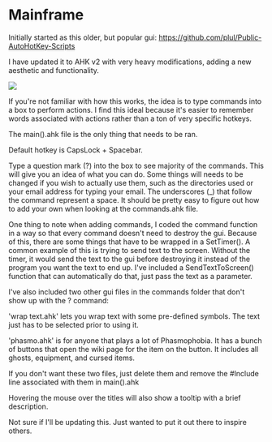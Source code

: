 # Mainframe

Initially started as this older, but popular gui: https://github.com/plul/Public-AutoHotKey-Scripts

I have updated it to AHK v2 with very heavy modifications, adding a new aesthetic and functionality.

![](https://github.com/Mainframe/blob/main/gui.gif)

If you're not familiar with how this works, the idea is to type commands into a box to perform actions. I find this ideal because it's easier to remember words associated with actions rather than a ton of very specific hotkeys.

The main().ahk file is the only thing that needs to be ran.

Default hotkey is CapsLock + Spacebar.

Type a question mark (?) into the box to see majority of the commands. This will give you an idea of what you can do. Some things will needs to be changed if you wish to actually use them, such as the  directories used or your email address for typing your email. The underscores (_) that follow the command represent a space. It should be pretty easy to figure out how to add your own when looking at the commands.ahk file.

One thing to note when adding commands, I coded the command function in a way so that every command doesn't need to destroy the gui. Because of this, there are some things that have to be wrapped in a SetTimer(). A common example of this is trying to send text to the screen. Without the timer, it would send the text to the gui before destroying it instead of the program you want the text to end up. I've included a SendTextToScreen() function that can automatically do that, just pass the text as a parameter.

I've also included two other gui files in the commands folder that don't show up with the ? command:

'wrap text.ahk' lets you wrap text with some pre-defined symbols. The text just has to be selected prior to using it.

'phasmo.ahk' is for anyone that plays a lot of Phasmophobia. It has a bunch of buttons that open the wiki page for the item on the button. It includes all ghosts, equipment, and cursed items.

If you don't want these two files, just delete them and remove the #Include line associated with them in main().ahk

Hovering the mouse over the titles will also show a tooltip with a brief description.

Not sure if I'll be updating this. Just wanted to put it out there to inspire others.
